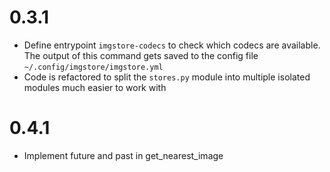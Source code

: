 
0.3.1
================

* Define entrypoint `imgstore-codecs` to check which codecs are available. The output of this command gets saved to the config file `~/.config/imgstore/imgstore.yml`
* Code is refactored to split the `stores.py` module into multiple isolated modules much easier to work with


0.4.1
==========================

* Implement future and past in get_nearest_image

